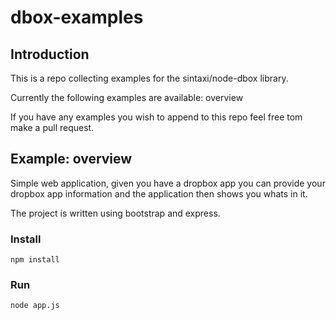 # dbox-examples 

## Introduction

This is a repo collecting examples for the sintaxi/node-dbox library.

Currently the following examples are available:
	overview
	
If you have any examples you wish to append to this repo feel free tom make a pull request.
	
## Example: overview
Simple web application, given you have a dropbox app you can provide your dropbox app information
and the application then shows you whats in it.

The project is written using bootstrap and express.

### Install

	npm install

### Run

	node app.js